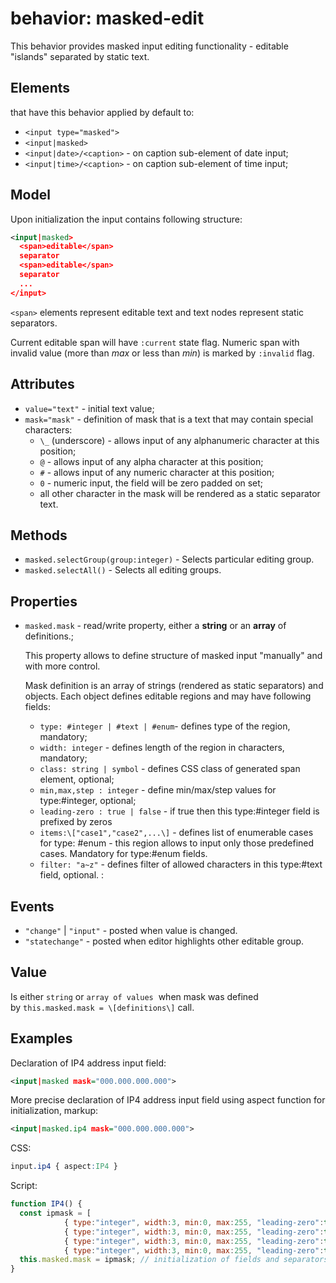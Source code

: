 # behavior: masked-edit

This behavior provides masked input editing functionality - editable "islands" separated by static text.

## Elements

that have this behavior applied by default to:

* `<input type="masked">`
* `<input|masked>`
* `<input|date>/<caption>` \- on caption sub-element of date input;
* `<input|time>/<caption>` \- on caption sub-element of time input;

## Model

Upon initialization the input contains following structure:

```XML
<input|masked>
  <span>editable</span>
  separator
  <span>editable</span>
  separator
  ...
</input>
```

`<span>` elements represent editable text and text nodes represent static separators.

Current editable span will have `:current` state flag. Numeric span with invalid value (more than *max* or less than *min*) is marked by `:invalid` flag.

## Attributes

* `value="text"` \- initial text value;
* `mask="mask"` \- definition of mask that is a text that may contain special characters:
  * `\_` (underscore) - allows input of any alphanumeric character at this position;
  * `@` \- allows input of any alpha character at this position;
  * `#` \- allows input of any numeric character at this position;
  * `0` \- numeric input, the field will be zero padded on set;
  * all other character in the mask will be rendered as a static separator text.

## Methods

* `masked.selectGroup(group:integer)` - Selects particular editing group.
* `masked.selectAll()` - Selects all editing groups.

## Properties

* `masked.mask` - read/write property, either a **string** or an **array** of definitions.;
  
  This property allows to define structure of masked input "manually" and with more control.
  
  Mask definition is an array of strings (rendered as static separators) and objects. Each object defines editable regions and may have following fields:
  
  
  * `type: #integer | #text | #enum`\- defines type of the region, mandatory;
  * `width: integer` \- defines length of the region in characters, mandatory;
  * `class: string | symbol` \- defines CSS class of generated span element, optional;
  * `min,max,step : integer` \- define min/max/step values for type:#integer, optional;
  * `leading-zero : true | false` \- if true then this type:#integer field is prefixed by zeros
  * `items:\["case1","case2",...\]` \- defines list of enumerable cases for type: #enum - this region allows to input only those predefined cases. Mandatory for type:#enum fields.
  * `filter: "a~z"` \- defines filter of allowed characters in this type:#text field, optional.
: 

## Events

* `"change"` | `"input"` - posted when value is changed.
* `"statechange"` - posted when editor highlights other editable group.

## Value

Is either `string` or `array of values`  when mask was defined by `this.masked.mask = \[definitions\]` call.

## Examples

Declaration of IP4 address input field:

```XML
<input|masked mask="000.000.000.000">
```

More precise declaration of IP4 address input field using aspect function for initialization, markup:

```XML
<input|masked.ip4 mask="000.000.000.000">
```

CSS:

```CSS
input.ip4 { aspect:IP4 }
```

Script:

```JavaScript
function IP4() {
  const ipmask = [
            { type:"integer", width:3, min:0, max:255, "leading-zero":true }, ".",
            { type:"integer", width:3, min:0, max:255, "leading-zero":true }, ".",
            { type:"integer", width:3, min:0, max:255, "leading-zero":true }, ".",
            { type:"integer", width:3, min:0, max:255, "leading-zero":true } ];
  this.masked.mask = ipmask; // initialization of fields and separators
}
```

